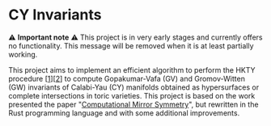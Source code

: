 # CY Invariants

:warning: **Important note** :warning: This project is in very early stages and currently offers no functionality. This message will be removed when it is at least partially working.

This project aims to implement an efficient algorithm to perform the HKTY procedure [[1](https://arxiv.org/abs/hep-th/9308122)][[2](https://arxiv.org/abs/hep-th/9406055)] to compute Gopakumar-Vafa (GV) and Gromov-Witten (GW) invariants of Calabi-Yau (CY) manifolds obtained as hypersurfaces or complete intersections in toric varieties. This project is based on the work presented the paper "[Computational Mirror Symmetry](https://arxiv.org/abs/2303.00757)", but rewritten in the Rust programming language and with some additional improvements.